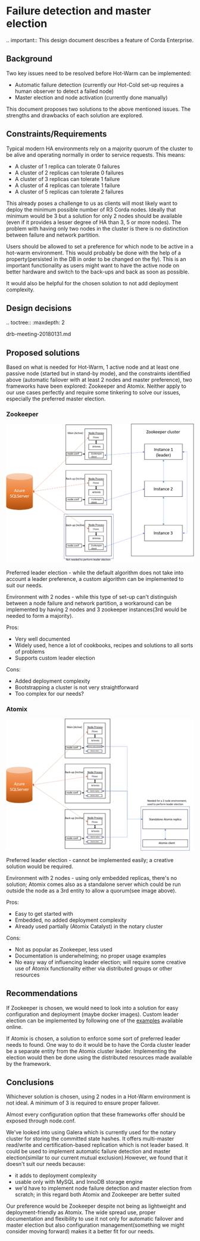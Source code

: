 # Failure detection and master election

.. important:: This design document describes a feature of Corda Enterprise.

## Background

Two key issues need to be resolved before Hot-Warm can be implemented:

* Automatic failure detection (currently our Hot-Cold set-up requires a human observer to detect a failed node)
* Master election and node activation (currently done manually)

This document proposes two solutions to the above mentioned issues. The strengths and drawbacks of each solution are explored.

## Constraints/Requirements

Typical modern HA environments rely on a majority quorum of the cluster to be alive and operating normally in order to
service requests. This means:

* A cluster of 1 replica can tolerate 0 failures
* A cluster of 2 replicas can tolerate 0 failures
* A cluster of 3 replicas can tolerate 1 failure
* A cluster of 4 replicas can tolerate 1 failure
* A cluster of 5 replicas can tolerate 2 failures

This already poses a challenge to us as clients will most likely want to deploy the minimum possible number of R3 Corda
nodes. Ideally that minimum would be 3 but a solution for only 2 nodes should be available (even if it provides a lesser
degree of HA than 3, 5 or more nodes). The problem with having only two nodes in the cluster is there is no distinction
between failure and network partition.

Users should be allowed to set a preference for which node to be active in a hot-warm environment. This would probably
be done with the help of a property(persisted in the DB in order to be changed on the fly). This is an important
functionality as users might want to have the active node on better hardware and switch to the back-ups and back as soon
as possible.

It would also be helpful for the chosen solution to not add deployment complexity.

## Design decisions

.. toctree::
   :maxdepth: 2
   
   drb-meeting-20180131.md

## Proposed solutions

Based on what is needed for Hot-Warm, 1 active node and at least one passive node (started but in stand-by mode), and
the constraints identified above (automatic failover with at least 2 nodes and master preference), two frameworks have
been explored: Zookeeper and Atomix. Neither apply to our use cases perfectly and require some tinkering to solve our
issues, especially the preferred master election.

### Zookeeper

![Zookeeper design](zookeeper.png)

Preferred leader election - while the default algorithm does not take into account a leader preference, a custom
algorithm can be implemented to suit our needs.

Environment with 2 nodes -  while this type of set-up can't distinguish between a node failure and network partition, a
workaround can be implemented by having 2 nodes and 3 zookeeper instances(3rd would be needed to form a majority).

Pros:
- Very well documented
- Widely used, hence a lot of cookbooks, recipes and solutions to all sorts of problems
- Supports custom leader election

Cons:
- Added deployment complexity
- Bootstrapping a cluster is not very straightforward
- Too complex for our needs?

### Atomix

![](./atomix.png)

Preferred leader election - cannot be implemented easily; a creative solution would be required.

Environment with 2 nodes - using only embedded replicas, there's no solution; Atomix comes also as a standalone server
which could be run outside the node as a 3rd entity to allow a quorum(see image above).

Pros:
- Easy to get started with
- Embedded, no added deployment complexity
- Already used partially (Atomix Catalyst) in the notary cluster

Cons:
- Not as popular as Zookeeper, less used
- Documentation is underwhelming; no proper usage examples
- No easy way of influencing leader election; will require some creative use of Atomix functionality either via distributed groups or other resources

## Recommendations

If Zookeeper is chosen, we would need to look into a solution for easy configuration and deployment (maybe docker
images). Custom leader election can be implemented by following one of the
[examples](https://github.com/SainTechnologySolutions/allprogrammingtutorials/tree/master/apache-zookeeper/leader-election)
available online.

If Atomix is chosen, a solution to enforce some sort of preferred leader needs to found. One way to do it would be to
have the Corda cluster leader be a separate entity from the Atomix cluster leader. Implementing the election would then
be done using the distributed resources made available by the framework.

## Conclusions

Whichever solution is chosen, using 2 nodes in a Hot-Warm environment is not ideal. A minimum of 3 is required to ensure proper failover.

Almost every configuration option that these frameworks offer should be exposed through node.conf.

We've looked into using Galera which is currently used for the notary cluster for storing the committed state hashes. It
offers multi-master read/write and certification-based replication which is not leader based. It could be used to
implement automatic failure detection and master election(similar to our current mutual exclusion).However, we found
that it doesn't suit our needs because:

- it adds to deployment complexity
- usable only with MySQL and InnoDB storage engine
- we'd have to implement node failure detection and master election from scratch; in this regard both Atomix and Zookeeper are better suited

Our preference would be Zookeeper despite not being as lightweight and deployment-friendly as Atomix. The wide spread
use, proper documentation and flexibility to use it not only for automatic failover and master election but also
configuration management(something we might consider moving forward) makes it a better fit for our needs.